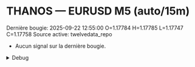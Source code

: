 # THANOS — EURUSD M5 (auto/15m)
Dernière bougie: 2025-09-22 12:55:00  O=1.17784  H=1.17785  L=1.17747  C=1.17758
Source active: twelvedata_repo

- Aucun signal sur la dernière bougie.

<details><summary>Debug</summary>

- TD_API_KEY manquant.

</details>